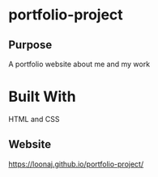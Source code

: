 # portfolio-project

## Purpose
A portfolio website about me and my work

# Built With
HTML and CSS

## Website
https://loonaj.github.io/portfolio-project/
